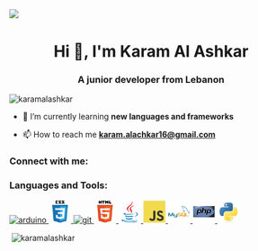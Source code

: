 <img src='https://www.google.com/url?sa=i&url=https%3A%2F%2Fwww.onlc.com%2Fblog%2Fbenefits-career-computer-programming%2F&psig=AOvVaw3_AMWj-Ul97RJNYuUN1G6P&ust=1669572631555000&source=images&cd=vfe&ved=0CBAQjRxqFwoTCMjy9O-4zPsCFQAAAAAdAAAAABAE'/>

<h1 align="center">Hi 👋, I'm Karam Al Ashkar</h1>
<h3 align="center">A junior developer from Lebanon</h3>

<p align="left"> <img src="https://komarev.com/ghpvc/?username=karamalashkar&label=Profile%20views&color=0e75b6&style=flat" alt="karamalashkar" /> </p>

- 🌱 I’m currently learning **new languages and frameworks**

- 📫 How to reach me **karam.alachkar16@gmail.com**

<h3 align="left">Connect with me:</h3>
<p align="left">
</p>

<h3 align="left">Languages and Tools:</h3>
<p align="left"> <a href="https://www.arduino.cc/" target="_blank" rel="noreferrer"> <img src="https://cdn.worldvectorlogo.com/logos/arduino-1.svg" alt="arduino" width="40" height="40"/> </a> <a href="https://www.w3schools.com/css/" target="_blank" rel="noreferrer"> <img src="https://raw.githubusercontent.com/devicons/devicon/master/icons/css3/css3-original-wordmark.svg" alt="css3" width="40" height="40"/> </a> <a href="https://git-scm.com/" target="_blank" rel="noreferrer"> <img src="https://www.vectorlogo.zone/logos/git-scm/git-scm-icon.svg" alt="git" width="40" height="40"/> </a> <a href="https://www.w3.org/html/" target="_blank" rel="noreferrer"> <img src="https://raw.githubusercontent.com/devicons/devicon/master/icons/html5/html5-original-wordmark.svg" alt="html5" width="40" height="40"/> </a> <a href="https://www.java.com" target="_blank" rel="noreferrer"> <img src="https://raw.githubusercontent.com/devicons/devicon/master/icons/java/java-original.svg" alt="java" width="40" height="40"/> </a> <a href="https://developer.mozilla.org/en-US/docs/Web/JavaScript" target="_blank" rel="noreferrer"> <img src="https://raw.githubusercontent.com/devicons/devicon/master/icons/javascript/javascript-original.svg" alt="javascript" width="40" height="40"/> </a> <a href="https://www.mysql.com/" target="_blank" rel="noreferrer"> <img src="https://raw.githubusercontent.com/devicons/devicon/master/icons/mysql/mysql-original-wordmark.svg" alt="mysql" width="40" height="40"/> </a> <a href="https://www.php.net" target="_blank" rel="noreferrer"> <img src="https://raw.githubusercontent.com/devicons/devicon/master/icons/php/php-original.svg" alt="php" width="40" height="40"/> </a> <a href="https://www.python.org" target="_blank" rel="noreferrer"> <img src="https://raw.githubusercontent.com/devicons/devicon/master/icons/python/python-original.svg" alt="python" width="40" height="40"/> </a> </p>

<p>&nbsp;<img align="center" src="https://github-readme-stats.vercel.app/api?username=karamalashkar&show_icons=true&locale=en" alt="karamalashkar" /></p>

